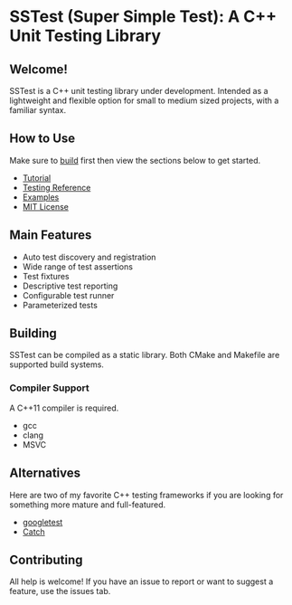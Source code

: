 # SSTest (Super Simple Test): A C++ Unit Testing Library

## Welcome!

SSTest is a C++ unit testing library under development. Intended as a lightweight and flexible option for small to medium sized projects, with a familiar syntax.

## How to Use
Make sure to [build](##Building) first then view the sections below to get started. 
- [Tutorial](docs/tutorial.md)
- [Testing Reference](docs/reference.md)
- [Examples](example/)
- [MIT License](./LICENSE)

## Main Features
- Auto test discovery and registration
- Wide range of test assertions
- Test fixtures
- Descriptive test reporting
- Configurable test runner
- Parameterized tests

## Building
SSTest can be compiled as a static library. Both CMake and Makefile are supported build systems. 

### Compiler Support
A C++11 compiler is required.
- gcc
- clang
- MSVC

## Alternatives
Here are two of my favorite C++ testing frameworks if you are looking for something more mature and full-featured.
- [googletest](https://github.com/google/googletest)
- [Catch](https://github.com/catchorg/Catch2)

## Contributing
All help is welcome! If you have an issue to report or want to suggest a feature, use the issues tab.
